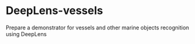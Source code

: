 # DeepLens-vessels
Prepare a demonstrator for vessels and other marine objects recognition using DeepLens
